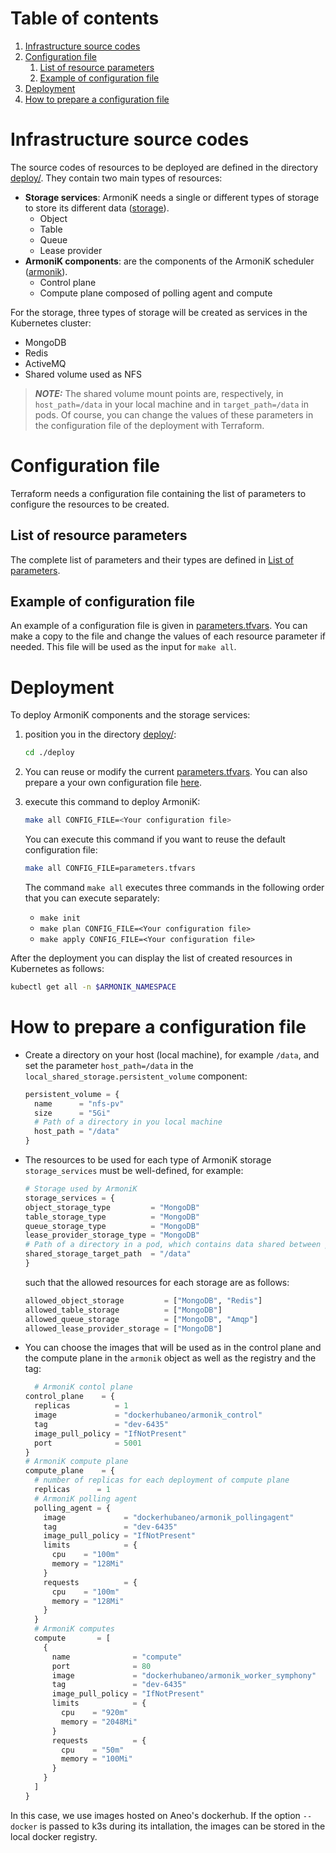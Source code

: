 # Table of contents

1. [Infrastructure source codes](#infrastructure-source-codes)
2. [Configuration file](#configuration-file)
    1. [List of resource parameters](#list-of-resource-parameters)
    2. [Example of configuration file](#example-of-configuration-file)
3. [Deployment](#deployment)
4. [How to prepare a configuration file](#how-to-prepare-a-configuration-file)

# Infrastructure source codes <a name="nfrastructure-source-codes"></a>

The source codes of resources to be deployed are defined in the directory [deploy/](../deploy). They contain two main
types of resources:

* **Storage services**: ArmoniK needs a single or different types of storage to store its different
  data ([storage](../deploy/modules/storage)).
    * Object
    * Table
    * Queue
    * Lease provider
* **ArmoniK components**: are the components of the ArmoniK scheduler ([armonik](../deploy/modules/armonik)).
    * Control plane
    * Compute plane composed of polling agent and compute

For the storage, three types of storage will be created as services in the Kubernetes cluster:

* MongoDB
* Redis
* ActiveMQ
* Shared volume used as NFS

> **_NOTE:_**  The shared volume mount points are, respectively, in `host_path=/data` in your local machine and in
`target_path=/data` in pods. Of course, you can change the values of these parameters in the configuration file of the deployment with Terraform.

# Configuration file <a name="configuration-file"></a>

Terraform needs a configuration file containing the list of parameters to configure the resources to be created.

## List of resource parameters <a name="list-of-resource-parameters"></a>

The complete list of parameters and their types are defined in [List of parameters](../docs/README.configuration.md).

## Example of configuration file <a name="example-of-configuration-file"></a>

An example of a configuration file is given in [parameters.tfvars](../deploy/parameters.tfvars). You can make a copy to
the file and change the values of each resource parameter if needed. This file will be used as the input for `make all`.

# Deployment <a name="deployment"></a>

To deploy ArmoniK components and the storage services:

1. position you in the directory [deploy/](../deploy):

    ```bash
    cd ./deploy
    ```

2. You can reuse or modify the current [parameters.tfvars](../deploy/parameters.tfvars). You can also prepare a your own
   configuration file [here](#how-to-prepare-a-configuration-file).


3. execute this command to deploy ArmoniK:

    ```bash
    make all CONFIG_FILE=<Your configuration file> 
    ```
   You can execute this command if you want to reuse the default configuration file:

    ```bash
    make all CONFIG_FILE=parameters.tfvars 
    ```
   The command `make all` executes three commands in the following order that you can execute separately:

    * `make init`
    * `make plan CONFIG_FILE=<Your configuration file>`
    * `make apply CONFIG_FILE=<Your configuration file>`

After the deployment you can display the list of created resources in Kubernetes as follows:

```bash
kubectl get all -n $ARMONIK_NAMESPACE
```

# How to prepare a configuration file <a name="how-to-prepare-a-configuration-file"></a>

* Create a directory on your host (local machine), for example `/data`, and set the parameter `host_path=/data` in
  the `local_shared_storage.persistent_volume` component:

    ```terraform
    persistent_volume = {
      name      = "nfs-pv"
      size      = "5Gi"
      # Path of a directory in you local machine
      host_path = "/data"
    }
    ```

* The resources to be used for each type of ArmoniK storage `storage_services` must be well-defined, for example:

    ```terraform
    # Storage used by ArmoniK
    storage_services = {
    object_storage_type         = "MongoDB"
    table_storage_type          = "MongoDB"
    queue_storage_type          = "MongoDB"
    lease_provider_storage_type = "MongoDB"
    # Path of a directory in a pod, which contains data shared between pods and your local machine
    shared_storage_target_path  = "/data"
    }
    ```

  such that the allowed resources for each storage are as follows:

    ```terraform
    allowed_object_storage         = ["MongoDB", "Redis"]
    allowed_table_storage          = ["MongoDB"]
    allowed_queue_storage          = ["MongoDB", "Amqp"]
    allowed_lease_provider_storage = ["MongoDB"]
    ```
* You can choose the images that will be used as in the control plane and the compute plane in the `armonik` object as
  well as the registry and the tag:

  ```terraform
    # ArmoniK contol plane
  control_plane    = {
    replicas          = 1
    image             = "dockerhubaneo/armonik_control"
    tag               = "dev-6435"
    image_pull_policy = "IfNotPresent"
    port              = 5001
  }
  # ArmoniK compute plane
  compute_plane    = {
    # number of replicas for each deployment of compute plane
    replicas      = 1
    # ArmoniK polling agent
    polling_agent = {
      image             = "dockerhubaneo/armonik_pollingagent"
      tag               = "dev-6435"
      image_pull_policy = "IfNotPresent"
      limits            = {
        cpu    = "100m"
        memory = "128Mi"
      }
      requests          = {
        cpu    = "100m"
        memory = "128Mi"
      }
    }
    # ArmoniK computes
    compute       = [
      {
        name              = "compute"
        port              = 80
        image             = "dockerhubaneo/armonik_worker_symphony"
        tag               = "dev-6435"
        image_pull_policy = "IfNotPresent"
        limits            = {
          cpu    = "920m"
          memory = "2048Mi"
        }
        requests          = {
          cpu    = "50m"
          memory = "100Mi"
        }
      }
    ]
  }
  ```

In this case, we use images hosted on Aneo's dockerhub. If the option `--docker` is passed to k3s during its
intallation, the images can be stored in the local docker registry.
